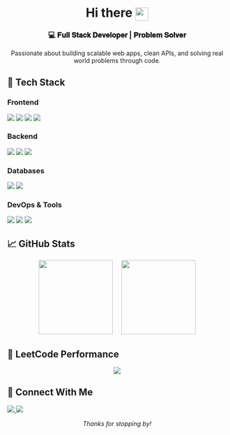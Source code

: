<h1 align="center">
  Hi there 
  <img src="https://raw.githubusercontent.com/MartinHeinz/MartinHeinz/master/wave.gif" width="30px" style="vertical-align:middle;" alt="waving-hand" />
</h1>

<h3 align="center">💻 𝐅𝐮𝐥𝐥 𝐒𝐭𝐚𝐜𝐤 𝐃𝐞𝐯𝐞𝐥𝐨𝐩𝐞𝐫 | 𝐏𝐫𝐨𝐛𝐥𝐞𝐦 𝐒𝐨𝐥𝐯𝐞𝐫</h3>

<p align="center">
  Passionate about building scalable web apps, clean APIs, and solving real world problems through code.
</p>


## 🚀 Tech Stack

### Frontend

<p>
  <img src="https://img.shields.io/badge/React-61DAFB?style=for-the-badge&logo=react&logoColor=black" />
  <img src="https://img.shields.io/badge/JavaScript-F7DF1E?style=for-the-badge&logo=javascript&logoColor=black" />
  <img src="https://img.shields.io/badge/Tailwind_CSS-38B2AC?style=for-the-badge&logo=tailwind-css&logoColor=white" />
  <img src="https://img.shields.io/badge/HTML5-E34F26?style=for-the-badge&logo=html5&logoColor=white" />
</p>

### Backend

<p>
  <img src="https://img.shields.io/badge/Node.js-339933?style=for-the-badge&logo=node.js&logoColor=white" />
  <img src="https://img.shields.io/badge/Express-000000?style=for-the-badge&logo=express&logoColor=white" />
  <img src="https://img.shields.io/badge/Python-3776AB?style=for-the-badge&logo=python&logoColor=white" />
</p>

### Databases

<p>
  <img src="https://img.shields.io/badge/MongoDB-47A248?style=for-the-badge&logo=mongodb&logoColor=white" />
  <img src="https://img.shields.io/badge/SQL%20Server-CC2927?style=for-the-badge&logo=microsoftsqlserver&logoColor=white" />
</p>


### DevOps & Tools

<p>
  <img src="https://img.shields.io/badge/Docker-2496ED?style=for-the-badge&logo=docker&logoColor=white" />
  <img src="https://img.shields.io/badge/Git-F05032?style=for-the-badge&logo=git&logoColor=white" />
  <img src="https://img.shields.io/badge/GitHub-181717?style=for-the-badge&logo=github&logoColor=white" />
</p>

## 📈 GitHub Stats

<p align="center">
  <span>
    <img height="170em" src="https://github-readme-stats.vercel.app/api?username=Abdur-Rehman15&show_icons=true&theme=highcontrast&count_private=true&hide_border=true" />
  </span>
  &nbsp;&nbsp;&nbsp;
  <span>
    <img height="170em" src="https://github-readme-stats.vercel.app/api/top-langs/?username=Abdur-Rehman15&layout=compact&langs_count=6&theme=highcontrast&hide_border=true"/>
  </span>
</p>



## 🧠 LeetCode Performance

<p align="center">
  <img src="https://leetcard.jacoblin.cool/AbdurRehman_15?theme=dark&font=Karla&ext=contest" />
</p>


## 🤝 Connect With Me

<p>
  <a href="https://linkedin.com/in/abdurrehman887" target="_blank">
    <img src="https://img.shields.io/badge/LinkedIn-%230077B5?style=for-the-badge&logo=linkedin&logoColor=%23FFFFFF" />
  </a>
  <a href="mailto:abdur.rehman8872@gmail.com">
    <img src="https://img.shields.io/badge/Gmail-%23EA4335?style=for-the-badge&logo=gmail&logoColor=%23FFFFFF" />
  </a>
</p>

<p align="center">
  <i>Thanks for stopping by!</i>
</p>
